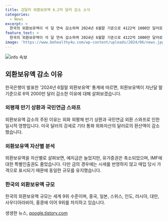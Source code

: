 ```yaml
---
title: 강달러 외환보유액 6.2억 달러 감소 소식
categories:
  - News
excerpt: >
  한국의 외환보유액이 석 달 연속 감소하며 2024년 6월말 기준으로 4122억 1000만 달러로 집계됐다. 외환보유액 감소의 이유는 외화 외평채 만기 상환과 국민연금 외환 스와프 등으로 설명되며, 미국 달러화의 강세도 영향을 끼쳤다. 이러한 상황에서 외환보유액을 구성하는 자산들은 각각 변동을 보였으며, 한국의 외환보유액 규모는 세계 9위 수준이다.
feature_text: >
  한국의 외환보유액이 석 달 연속 감소하며 2024년 6월말 기준으로 4122억 1000만 달러로 집계됐다. 외환보유액 감소의 이유는 외화 외평채 만기 상환과 국민연금 외환 스와프 등으로 설명되며, 미국 달러화의 강세도 영향을 끼쳤다. 이러한 상황에서 외환보유액을 구성하는 자산들은 각각 변동을 보였으며, 한국의 외환보유액 규모는 세계 9위 수준이다.
image: 'https://www.behealthy4u.com/wp-content/uploads/2024/06/news.jpg'
---
```


<p><img src="https://www.behealthy4u.com/wp-content/uploads/2024/06/news.jpg" alt="info 속보" /></p>

<h2 data-ke-size="size26">외환보유액 감소 이유</h2>

<p data-ke-size="size16">한국은행이 발표한 '2024년 6월말 외환보유액' 통계에 따르면, 외환보유액이 지난달 말 기준으로 6억 2000만 달러 감소한 이유에 대해 살펴보겠습니다.</p>

<h3>외평채 만기 상환과 국민연금 스와프</h3>

<p data-ke-size="size16">외환보유액 감소의 주된 이유는 외화 외평채 만기 상환과 국민연금 외환 스와프로 인한 일시적 영향입니다. 미국 달러의 강세로 기타 통화 외화자산의 달러로의 환산액이 감소했습니다.</p>

<h3>외환보유액 자산별 분석</h3>

<p data-ke-size="size16">외환보유액을 자산별로 살펴보면, 예치금은 늘었지만, 유가증권은 축소되었으며, IMF에 대한 특별인출권도 줄었습니다. 다만 금의 경우에는 시세를 반영하지 않고 매입 당시 가격으로 표시되기 때문에 동일한 규모를 유지했습니다.</p>

<h3>한국의 외환보유액 규모</h3>

<p data-ke-size="size16">한국의 외환보유액 규모는 세계 9위 수준이며, 중국, 일본, 스위스, 인도, 러시아, 대만, 사우디아라비아, 홍콩에 이어 9위를 차지하고 있습니다.</p>
생생한 뉴스, <a href="https://qoogle.tistory.com" rel="dofollow">qoogle.tistory.com</a>


